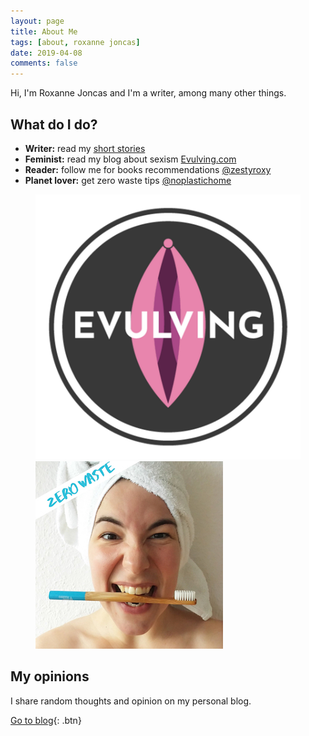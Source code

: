 ```yaml
---
layout: page
title: About Me
tags: [about, roxanne joncas]
date: 2019-04-08
comments: false
---
```


Hi, I'm Roxanne Joncas and I'm a writer, among many other things.

## What do I do?
* **Writer:** read my <a href="/work/">short stories</a>
* **Feminist:** read my blog about sexism <a href="https://www.instagram.com/evulving/">Evulving.com</a>
* **Reader:** follow me for books recommendations <a href="https://www.instagram.com/zestyroxy/">@zestyroxy</a>
* **Planet lover:** get zero waste tips <a href="https://www.instagram.com/noplastichome/">@noplastichome</a>

<figure class="half"> <a href="https://www.evulving.com/"><img src="/assets/img/evulving-square.png" alt="evulving logo"></a> <a href="https://www.instagram.com/noplastichome/"><img src="/assets/img/zerowaste-square.jpg" alt="no plastic home"></a></figure>

## My opinions

I share random thoughts and opinion on my personal blog.

[Go to blog](/posts/){: .btn}
